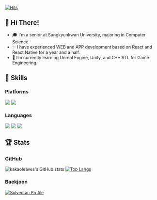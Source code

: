 [![Hits](https://hits.seeyoufarm.com/api/count/incr/badge.svg?url=https%3A%2F%2Fgithub.com%2Fkakaoleaves%2Fhit-counter&count_bg=%23800080&title_bg=%23000000&icon=github.svg&icon_color=%23E7E7E7&title=hits&edge_flat=false)](https://hits.seeyoufarm.com)

## 👋 Hi There!
- 🎓 I'm a senior at Sungkyunkwan University, majoring in Computer Science.
- ✨ I have experienced WEB and APP development based on React and React Native for a year and a half.
- 🌱 I’m currently learning Unreal Engine, Unity, and C++ STL for Game Engineering.

## 💪 Skills
### Platforms
<p>
  <img src="https://img.shields.io/badge/React-000000?style=flat-square&logo=React&logoColor=61DBFB"/>
  <img src="https://img.shields.io/badge/React_Native-000000?style=flat-square&logo=React&logoColor=61DBFB"/>
</p>

### Languages
<p>
  <img src="https://img.shields.io/badge/JavaScript-000000?style=flat-square&logo=javascript&logoColor=F7DF1E"/> 
  <img src="https://img.shields.io/badge/C-000000?style=flat-square&logo=c&logoColor=00599C"/>
  <img src="https://img.shields.io/badge/C++-000000?style=flat-square&logo=c%2B%2B&logoColor=00599C"/>
</p>

## 🏆 Stats
### GitHub
![kakaoleaves's GitHub stats](https://github-readme-stats.vercel.app/api?username=kakaoleaves&count_private=true)
[![Top Langs](https://github-readme-stats.vercel.app/api/top-langs/?username=kakaoleaves&langs_count=8&layout=compact)](https://github.com/kakaoleaves/github-readme-stats)
### Baekjoon
[![Solved.ac Profile](http://mazassumnida.wtf/api/v2/generate_badge?boj=kakaoleaves)](https://solved.ac/kakaoleaves/)

<!--
**kakaoleaves/kakaoleaves** is a ✨ _special_ ✨ repository because its `README.md` (this file) appears on your GitHub profile.

Here are some ideas to get you started:

- 🔭 I’m currently working on ...
- 👯 I’m looking to collaborate on ...
- 🤔 I’m looking for help with ...
- 💬 Ask me about ...
- 📫 How to reach me: ...
- 😄 Pronouns: ...
- ⚡ Fun fact: ...
-->

